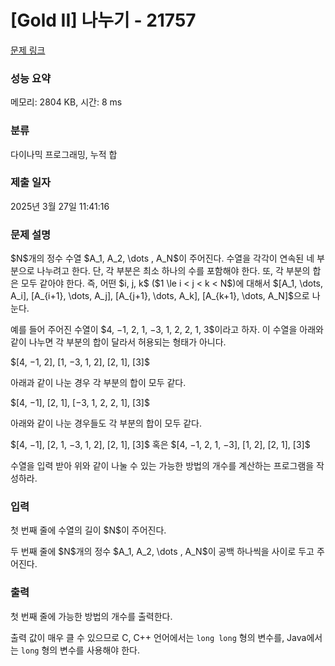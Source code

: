 # [Gold II] 나누기 - 21757 

[문제 링크](https://www.acmicpc.net/problem/21757) 

### 성능 요약

메모리: 2804 KB, 시간: 8 ms

### 분류

다이나믹 프로그래밍, 누적 합

### 제출 일자

2025년 3월 27일 11:41:16

### 문제 설명

<p>$N$개의 정수 수열 $A_1, A_2, \dots , A_N$이 주어진다. 수열을 각각이 연속된 네 부분으로 나누려고 한다. 단, 각 부분은 최소 하나의 수를 포함해야 한다. 또, 각 부분의 합은 모두 같아야 한다. 즉, 어떤 $i, j, k$ ($1 \le i < j < k < N$)에 대해서 $[A_1, \dots, A_i], [A_{i+1}, \dots, A_j], [A_{j+1}, \dots, A_k], [A_{k+1}, \dots, A_N]$으로 나눈다.</p>

<p>예를 들어 주어진 수열이 $4, −1, 2, 1, −3, 1, 2, 2, 1, 3$이라고 하자. 이 수열을 아래와 같이 나누면 각 부분의 합이 달라서 허용되는 형태가 아니다.</p>

<p>$[4, −1, 2], [1, −3, 1, 2], [2, 1], [3]$</p>

<p>아래과 같이 나눈 경우 각 부분의 합이 모두 같다.</p>

<p>$[4, −1], [2, 1], [−3, 1, 2, 2, 1], [3]$</p>

<p>아래와 같이 나눈 경우들도 각 부분의 합이 모두 같다.</p>

<p>$[4, −1], [2, 1, −3, 1, 2], [2, 1], [3]$ 혹은 $[4, −1, 2, 1, −3], [1, 2], [2, 1], [3]$</p>

<p>수열을 입력 받아 위와 같이 나눌 수 있는 가능한 방법의 개수를 계산하는 프로그램을 작성하라.</p>

### 입력 

 <p>첫 번째 줄에 수열의 길이 $N$이 주어진다.</p>

<p>두 번째 줄에 $N$개의 정수 $A_1, A_2, \dots , A_N$이 공백 하나씩을 사이로 두고 주어진다.</p>

### 출력 

 <p>첫 번째 줄에 가능한 방법의 개수를 출력한다.</p>

<p>출력 값이 매우 클 수 있으므로 C, C++ 언어에서는 <code>long long</code> 형의 변수를, Java에서는 <code>long</code> 형의 변수를 사용해야 한다.</p>


